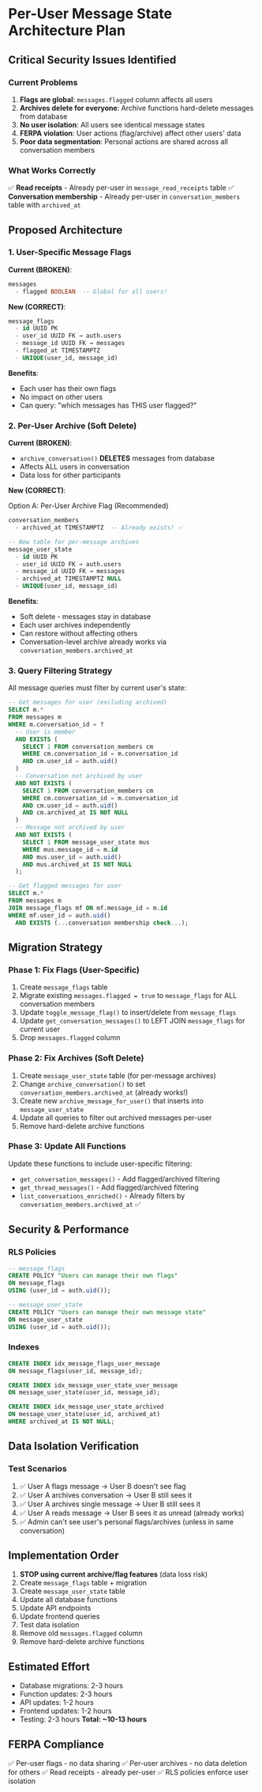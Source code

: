# Per-User Message State Architecture Plan

## Critical Security Issues Identified

### Current Problems
1. **Flags are global**: `messages.flagged` column affects all users
2. **Archives delete for everyone**: Archive functions hard-delete messages from database
3. **No user isolation**: All users see identical message states
4. **FERPA violation**: User actions (flag/archive) affect other users' data
5. **Poor data segmentation**: Personal actions are shared across all conversation members

### What Works Correctly
✅ **Read receipts** - Already per-user in `message_read_receipts` table
✅ **Conversation membership** - Already per-user in `conversation_members` table with `archived_at`

## Proposed Architecture

### 1. User-Specific Message Flags

**Current (BROKEN)**:
```sql
messages
  - flagged BOOLEAN  -- Global for all users!
```

**New (CORRECT)**:
```sql
message_flags
  - id UUID PK
  - user_id UUID FK → auth.users
  - message_id UUID FK → messages
  - flagged_at TIMESTAMPTZ
  - UNIQUE(user_id, message_id)
```

**Benefits**:
- Each user has their own flags
- No impact on other users
- Can query: "which messages has THIS user flagged?"

### 2. Per-User Archive (Soft Delete)

**Current (BROKEN)**:
- `archive_conversation()` **DELETES** messages from database
- Affects ALL users in conversation
- Data loss for other participants

**New (CORRECT)**:

Option A: Per-User Archive Flag (Recommended)
```sql
conversation_members
  - archived_at TIMESTAMPTZ  -- Already exists! ✅

-- New table for per-message archives
message_user_state
  - id UUID PK
  - user_id UUID FK → auth.users
  - message_id UUID FK → messages
  - archived_at TIMESTAMPTZ NULL
  - UNIQUE(user_id, message_id)
```

**Benefits**:
- Soft delete - messages stay in database
- Each user archives independently
- Can restore without affecting others
- Conversation-level archive already works via `conversation_members.archived_at`

### 3. Query Filtering Strategy

All message queries must filter by current user's state:

```sql
-- Get messages for user (excluding archived)
SELECT m.*
FROM messages m
WHERE m.conversation_id = ?
  -- User is member
  AND EXISTS (
    SELECT 1 FROM conversation_members cm
    WHERE cm.conversation_id = m.conversation_id
    AND cm.user_id = auth.uid()
  )
  -- Conversation not archived by user
  AND NOT EXISTS (
    SELECT 1 FROM conversation_members cm
    WHERE cm.conversation_id = m.conversation_id
    AND cm.user_id = auth.uid()
    AND cm.archived_at IS NOT NULL
  )
  -- Message not archived by user
  AND NOT EXISTS (
    SELECT 1 FROM message_user_state mus
    WHERE mus.message_id = m.id
    AND mus.user_id = auth.uid()
    AND mus.archived_at IS NOT NULL
  );

-- Get flagged messages for user
SELECT m.*
FROM messages m
JOIN message_flags mf ON mf.message_id = m.id
WHERE mf.user_id = auth.uid()
  AND EXISTS (...conversation membership check...);
```

## Migration Strategy

### Phase 1: Fix Flags (User-Specific)
1. Create `message_flags` table
2. Migrate existing `messages.flagged = true` to `message_flags` for ALL conversation members
3. Update `toggle_message_flag()` to insert/delete from `message_flags`
4. Update `get_conversation_messages()` to LEFT JOIN `message_flags` for current user
5. Drop `messages.flagged` column

### Phase 2: Fix Archives (Soft Delete)
1. Create `message_user_state` table (for per-message archives)
2. Change `archive_conversation()` to set `conversation_members.archived_at` (already works!)
3. Create new `archive_message_for_user()` that inserts into `message_user_state`
4. Update all queries to filter out archived messages per-user
5. Remove hard-delete archive functions

### Phase 3: Update All Functions
Update these functions to include user-specific filtering:
- `get_conversation_messages()` - Add flagged/archived filtering
- `get_thread_messages()` - Add flagged/archived filtering
- `list_conversations_enriched()` - Already filters by `conversation_members.archived_at` ✅

## Security & Performance

### RLS Policies
```sql
-- message_flags
CREATE POLICY "Users can manage their own flags"
ON message_flags
USING (user_id = auth.uid());

-- message_user_state
CREATE POLICY "Users can manage their own message state"
ON message_user_state
USING (user_id = auth.uid());
```

### Indexes
```sql
CREATE INDEX idx_message_flags_user_message
ON message_flags(user_id, message_id);

CREATE INDEX idx_message_user_state_user_message
ON message_user_state(user_id, message_id);

CREATE INDEX idx_message_user_state_archived
ON message_user_state(user_id, archived_at)
WHERE archived_at IS NOT NULL;
```

## Data Isolation Verification

### Test Scenarios
1. ✅ User A flags message → User B doesn't see flag
2. ✅ User A archives conversation → User B still sees it
3. ✅ User A archives single message → User B still sees it
4. ✅ User A reads message → User B sees it as unread (already works)
5. ✅ Admin can't see user's personal flags/archives (unless in same conversation)

## Implementation Order

1. **STOP using current archive/flag features** (data loss risk)
2. Create `message_flags` table + migration
3. Create `message_user_state` table
4. Update all database functions
5. Update API endpoints
6. Update frontend queries
7. Test data isolation
8. Remove old `messages.flagged` column
9. Remove hard-delete archive functions

## Estimated Effort
- Database migrations: 2-3 hours
- Function updates: 2-3 hours
- API updates: 1-2 hours
- Frontend updates: 1-2 hours
- Testing: 2-3 hours
**Total: ~10-13 hours**

## FERPA Compliance
✅ Per-user flags - no data sharing
✅ Per-user archives - no data deletion for others
✅ Read receipts - already per-user
✅ RLS policies enforce user isolation

